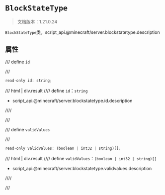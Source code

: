 # `BlockStateType`

> 文档版本：1.21.0.24

`BlockStateType`类。script_api.@minecraft/server.blockstatetype.description

## 属性

/// define
`id`


///

```js
read-only id: string;
```

/// html | div.result
//// define
`id`：`string`

- script_api.@minecraft/server.blockstatetype.id.description


////

///


/// define
`validValues`


///

```js
read-only validValues: (boolean | int32 | string)[];
```

/// html | div.result
//// define
`validValues`：`(boolean | int32 | string)[]`

- script_api.@minecraft/server.blockstatetype.validvalues.description


////

///


